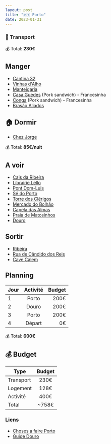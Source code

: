 ```yaml
---
layout: post
title: "🇵🇹 Porto"
date: 2023-01-31
---
```


### 🚙 Transport

💰 Total: **230€**

## Manger

- [Cantina 32](https://goo.gl/maps/uAqLJW7UQ9VyKNxp7)
- [Vinhas d'Alho](https://goo.gl/maps/xAv1v1vLnobUAVr16)
- [Manteigaria](https://goo.gl/maps/PsTQJh9YF5CA478n9)
- [Casa Guedes](https://goo.gl/maps/Mpf3pxazVxaoqAww7) (Pork sandwich) - Francesinha
- [Conga](https://goo.gl/maps/E8if3931MZ7sNKQp9) (Pork sandwich) - Francesinha
- [Brasão Aliados](https://goo.gl/maps/k4n3tVAzcU8bUDen6)

## 🏠 Dormir

- [Chez Jorge](https://goo.gl/maps/53xtLV7MjqVsHNRU8)

💰 Total: **85€/nuit**

## A voir

- [Cais da Ribeira](https://goo.gl/maps/wSiqySoT65Qvbz5N8)
- [Librairie Lello](https://goo.gl/maps/hRwbVTvRS4ET4UGM6)
- [Pont Dom-Luis](https://goo.gl/maps/kTtS1VStdpjsCACBA)
- [Sé do Porto](https://goo.gl/maps/NDZqEZR7G8RtmrTX7)
- [Torre dos Clérigos](https://goo.gl/maps/AjK1DFjEuLM6m4Ey9)
- [Mercado do Bolhão](https://goo.gl/maps/19mkgMvHAu5Tjfk29)
- [Capela das Almas](https://goo.gl/maps/WkERhbsYDCc4QNP9A)
- [Praia de Matosinhos](https://goo.gl/maps/ugYczQyoPBYHwNBf9)
- [Douro](https://www.getyourguide.fr/porto-l151/une-journee-dans-la-vallee-du-douro-avec-degustation-t73660)

## Sortir

- [Ribeira](https://goo.gl/maps/yBp1pKe3wj7KE74AA)
- [Rua de Cândido dos Reis](https://goo.gl/maps/Zfk54iVdXGSBQ1zk7)
- [Cave Calem](https://goo.gl/maps/MNqLk4gPwzubkYBy8)

## Planning

| Jour   |      Activité      |  Budget |
|----------|:-------------:|------:|
| 1 |  Porto | 200€ |
| 2 |  Douro | 200€ |
| 3 |  Porto | 200€ |
| 4 |  Départ | 0€ |

💰 Total: **600€**

## 💰 Budget

| Type   |      Budget      |
|----------|:-------------:|
| Transport | 230€ |
| Logement | 128€ |
| Activité | 400€ |
| Total |  ~758€  |

### Liens

- [Choses a faire Porto](https://www.viree-malin.fr/guide-porto-weekend-visite-bons-tuyaux/)
- [Guide Douro](https://www.viree-malin.fr/visiter-vallee-du-douro-depuis-porto/)
